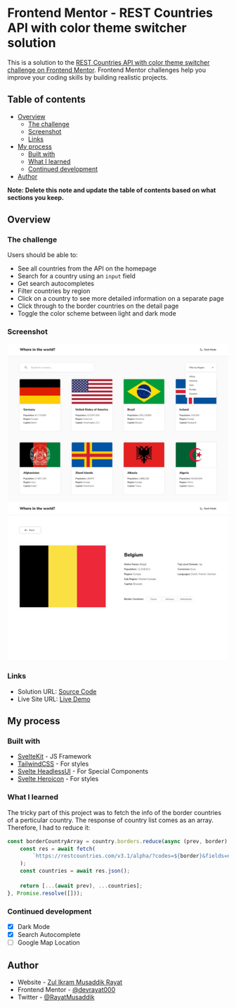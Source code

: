 # Frontend Mentor - REST Countries API with color theme switcher solution

This is a solution to the [REST Countries API with color theme switcher challenge on Frontend Mentor](https://www.frontendmentor.io/challenges/rest-countries-api-with-color-theme-switcher-5cacc469fec04111f7b848ca). Frontend Mentor challenges help you improve your coding skills by building realistic projects.

## Table of contents

- [Overview](#overview)
  - [The challenge](#the-challenge)
  - [Screenshot](#screenshot)
  - [Links](#links)
- [My process](#my-process)
  - [Built with](#built-with)
  - [What I learned](#what-i-learned)
  - [Continued development](#continued-development)
- [Author](#author)

**Note: Delete this note and update the table of contents based on what sections you keep.**

## Overview

### The challenge

Users should be able to:

- See all countries from the API on the homepage
- Search for a country using an `input` field
- Get search autocompletes
- Filter countries by region
- Click on a country to see more detailed information on a separate page
- Click through to the border countries on the detail page
- Toggle the color scheme between light and dark mode

### Screenshot

![Desktop Home Light](./design/desktop-design-home-light.jpg)
![Desktop Details Light](./design/desktop-design-detail-light.jpg)

### Links

- Solution URL: [Source Code](https://github.com/devrayat000/rest-countries)
- Live Site URL: [Live Demo](https://every-country.netlify.app/)

## My process

### Built with

- [SvelteKit](https://kit.svelte.dev/) - JS Framework
- [TailwindCSS](https://tailwindcss.com/) - For styles
- [Svelte HeadlessUI](https://svelte-headlessui.goss.io/) - For Special Components
- [Svelte Heroicon](https://github.com/rgossiaux/svelte-heroicons) - For styles

### What I learned

The tricky part of this project was to fetch the info of the border countries of a perticular country. The response of country list comes as an array. Therefore, I had to reduce it:

```js
const borderCountryArray = country.borders.reduce(async (prev, border) => {
    const res = await fetch(
        `https://restcountries.com/v3.1/alpha/?codes=${border}&fields=name,ccn3`
    );
    const countries = await res.json();

    return [...(await prev), ...countries];
}, Promise.resolve([]));
```

### Continued development

- [x] Dark Mode
- [x] Search Autocomplete
- [ ] Google Map Location

## Author

- Website - [Zul Ikram Musaddik Rayat](https://devrayat.me/)
- Frontend Mentor - [@devrayat000](https://www.frontendmentor.io/profile/devrayat000)
- Twitter - [@RayatMusaddik](https://www.twitter.com/RayatMusaddik)
